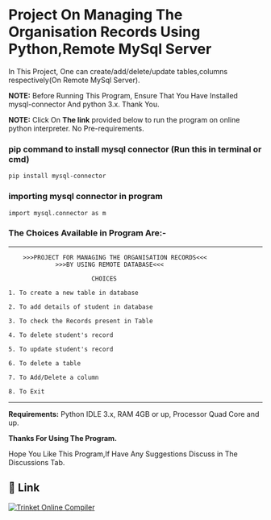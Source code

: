 # Project On Managing The Organisation Records Using Python,Remote MySql Server

In This Project, One can create/add/delete/update tables,columns respectively(On Remote MySql Server).

**NOTE:** Before Running This Program, Ensure That You Have Installed mysql-connector And python 3.x. Thank You.

**NOTE:** Click On **The link** provided below to run the program on online python interpreter. No Pre-requirements.

### pip command to install mysql connector (Run this in terminal or cmd)
```
pip install mysql-connector
```

### importing mysql connector in program
```
import mysql.connector as m
```

### The Choices Available in Program Are:-

---

        >>>PROJECT FOR MANAGING THE ORGANISATION RECORDS<<<
                 >>>BY USING REMOTE DATABASE<<<  

                           CHOICES   

    1. To create a new table in database

    2. To add details of student in database

    3. To check the Records present in Table

    4. To delete student's record

    5. To update student's record

    6. To delete a table

    7. To Add/Delete a column

    8. To Exit

---

**Requirements:** Python IDLE 3.x, RAM 4GB or up, Processor Quad Core and up.

**Thanks For Using The Program.**

Hope You Like This Program,If Have Any Suggestions Discuss in The Discussions Tab.

## 🔗 Link
[![Trinket Online Compiler](https://img.shields.io/badge/online_compiler-000?style=for-the-badge&logo=ko-fi&logoColor=white)](https://trinket.io/embed/python3/a5bd54189b)
